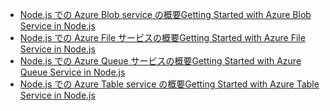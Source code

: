 
* [<span data-ttu-id="b9894-101">Node.js での Azure Blob service の概要</span><span class="sxs-lookup"><span data-stu-id="b9894-101">Getting Started with Azure Blob Service in Node.js</span></span>](https://azure.microsoft.com/resources/samples/storage-blob-node-getting-started/)
* [<span data-ttu-id="b9894-102">Node.js での Azure File サービスの概要</span><span class="sxs-lookup"><span data-stu-id="b9894-102">Getting Started with Azure File Service in Node.js</span></span>](https://azure.microsoft.com/resources/samples/storage-file-node-getting-started/)
* [<span data-ttu-id="b9894-103">Node.js での Azure Queue サービスの概要</span><span class="sxs-lookup"><span data-stu-id="b9894-103">Getting Started with Azure Queue Service in Node.js</span></span>](https://azure.microsoft.com/resources/samples/storage-queue-node-getting-started/)
* [<span data-ttu-id="b9894-104">Node.js での Azure Table service の概要</span><span class="sxs-lookup"><span data-stu-id="b9894-104">Getting Started with Azure Table Service in Node.js</span></span>](https://azure.microsoft.com/resources/samples/storage-table-node-getting-started/)
